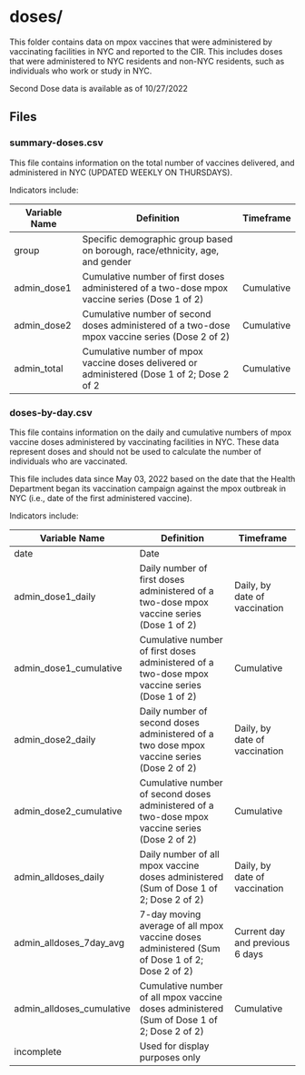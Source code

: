 
# doses/ 

This folder contains data on mpox vaccines that were administered by vaccinating facilities in NYC and reported to the CIR. 
This includes doses that were administered to NYC residents and non-NYC residents, such as individuals who work or study in NYC.

Second Dose data is available as of 10/27/2022
## Files 

### summary-doses.csv

This file contains information on the total number of vaccines delivered, and administered in NYC (UPDATED WEEKLY ON THURSDAYS). 

Indicators include:

|Variable Name |Definition |Timeframe|
|--------------|-----------|----------|
|group |Specific demographic group based on borough, race/ethnicity, age, and gender  | |
|admin_dose1 |Cumulative number of first doses administered of a two-dose mpox vaccine series (Dose 1 of 2) |Cumulative |
|admin_dose2 |Cumulative number of second doses administered of a two-dose mpox vaccine series (Dose 2 of 2) |Cumulative |
|admin_total |Cumulative number of mpox vaccine doses delivered or administered (Dose 1 of 2; Dose 2 of 2 |Cumulative |


### doses-by-day.csv   
This file contains information on the daily and cumulative numbers of mpox vaccine doses administered by vaccinating facilities in NYC.
These data represent doses and should not be used to calculate the number of individuals who are vaccinated. 

This file includes data since May 03, 2022 based on the date that the Health Department began its vaccination campaign against the mpox outbreak in NYC (i.e., date of the first administered vaccine). 

Indicators include: 

|Variable Name |Definition |Timeframe|
|--------------|-----------|----------|
|date |Date	|	|
|admin_dose1_daily |Daily number of first doses administered of a two-dose mpox vaccine series (Dose 1 of 2)|Daily, by date of vaccination |
|admin_dose1_cumulative |Cumulative number of first doses administered of a two-dose mpox vaccine series (Dose 1 of 2) |Cumulative |
|admin_dose2_daily |Daily number of second doses administered of a two dose mpox vaccine series (Dose 2 of 2) |Daily, by date of vaccination |
|admin_dose2_cumulative |Cumulative number of second doses administered of a two-dose mpox vaccine series (Dose 2 of 2) |Cumulative |
|admin_alldoses_daily |Daily number of all mpox vaccine doses administered (Sum of Dose 1 of 2; Dose 2 of 2) |Daily, by date of vaccination |
|admin_alldoses_7day_avg |7-day moving average of all mpox vaccine doses administered  (Sum of Dose 1 of 2; Dose 2 of 2) |Current day and previous 6 days |
|admin_alldoses_cumulative |Cumulative number of all mpox vaccine doses administered (Sum of Dose 1 of 2; Dose 2 of 2) |Cumulative |
|incomplete | Used for display purposes only|
